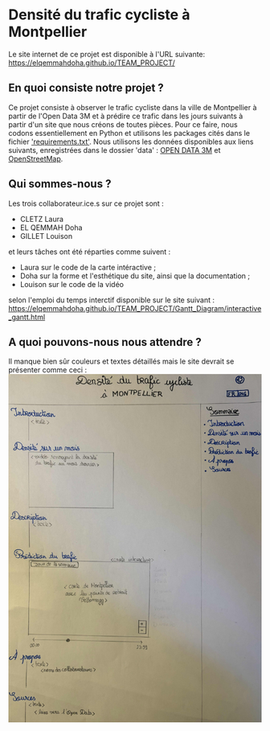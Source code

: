 # Densité du trafic cycliste à Montpellier

Le site internet de ce projet est disponible à l'URL suivante: https://elqemmahdoha.github.io/TEAM_PROJECT/
## En quoi consiste notre projet ?

Ce projet consiste à observer le trafic cycliste dans la ville de Montpellier à partir de l'Open Data 3M et à prédire ce trafic dans les jours suivants à partir d'un site que nous créons de toutes pièces.
Pour ce faire, nous codons essentiellement en Python et utilisons les packages cités dans le fichier ['requirements.txt'](https://github.com/elqemmahdoha/TEAM_PROJECT/blob/main/requirements.txt).
Nous utilisons les données disponibles aux liens suivants, enregistrées dans le dossier 'data' :
[OPEN DATA 3M](https://data.montpellier3m.fr/dataset/comptages-velo-et-pieton-issus-des-compteurs-de-velo) et [OpenStreetMap](https://www.openstreetmap.org/#map=6/46.45/2.21).

## Qui sommes-nous ?

Les trois collaborateur.ice.s sur ce projet sont :
- CLETZ Laura  
- EL QEMMAH Doha 
- GILLET Louison

et leurs tâches ont été réparties comme suivent :
- Laura sur le code de la carte intéractive ; 
- Doha sur la forme et l'esthétique du site, ainsi que la documentation ;
- Louison sur le code de la vidéo

selon l'emploi du temps interctif disponible sur le site suivant : https://elqemmahdoha.github.io/TEAM_PROJECT/Gantt_Diagram/interactive_gantt.html

## A quoi pouvons-nous nous attendre ?

Il manque bien sûr couleurs et textes détaillés mais le site devrait se présenter comme ceci :
![Alt text](https://github.com/elqemmahdoha/TEAM_PROJECT/blob/main/images/Photo_info_trafic_site.jpg?raw=true)
